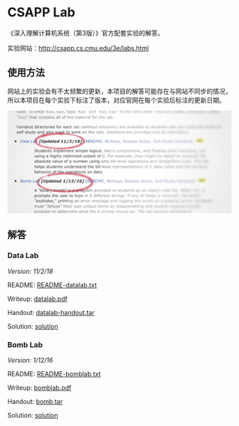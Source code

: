# CSAPP Lab
《深入理解计算机系统（第3版）》官方配套实验的解答。

实验网站：http://csapp.cs.cmu.edu/3e/labs.html

## 使用方法

网站上的实验会有不太频繁的更新，本项目的解答可能存在与网站不同步的情况，所以本项目在每个实验下标注了版本，对应官网在每个实验后标注的更新日期。

![version_screenshot](version_screenshot.jpg)

## 解答

### Data Lab

*Version: 11/2/18*

README: [README-datalab.txt](Lab1_Data_Lab/README-datalab.txt)

Writeup: [datalab.pdf](Lab1_Data_Lab/datalab.pdf)

Handout: [datalab-handout.tar](Lab1_Data_Lab/datalab-handout.tar)

Solution: [solution](Lab1_Data_Lab/solution)

### Bomb Lab

*Version: 1/12/16*

README: [README-bomblab.txt](Lab2_Bomb_Lab/README-bomblab.txt)

Writeup: [bomblab.pdf](Lab2_Bomb_Lab/bomblab.pdf)

Handout: [bomb.tar](Lab2_Bomb_Lab/bomb.tar)

Solution: [solution](Lab2_Bomb_Lab/solution)




